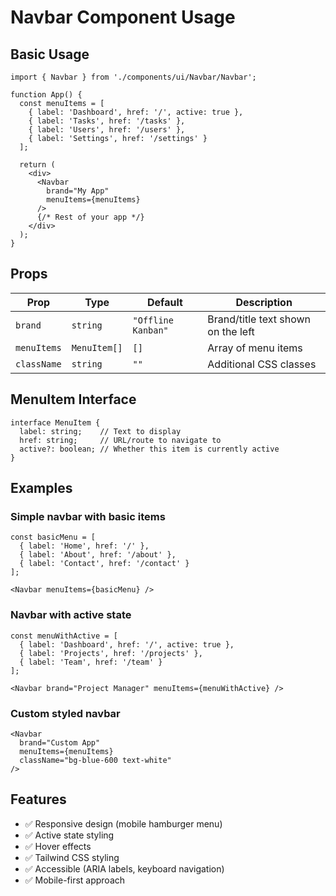 # Navbar Component Usage

## Basic Usage

```tsx
import { Navbar } from './components/ui/Navbar/Navbar';

function App() {
  const menuItems = [
    { label: 'Dashboard', href: '/', active: true },
    { label: 'Tasks', href: '/tasks' },
    { label: 'Users', href: '/users' },
    { label: 'Settings', href: '/settings' }
  ];

  return (
    <div>
      <Navbar 
        brand="My App" 
        menuItems={menuItems} 
      />
      {/* Rest of your app */}
    </div>
  );
}
```

## Props

| Prop | Type | Default | Description |
|------|------|---------|-------------|
| `brand` | `string` | `"Offline Kanban"` | Brand/title text shown on the left |
| `menuItems` | `MenuItem[]` | `[]` | Array of menu items |
| `className` | `string` | `""` | Additional CSS classes |

## MenuItem Interface

```tsx
interface MenuItem {
  label: string;    // Text to display
  href: string;     // URL/route to navigate to
  active?: boolean; // Whether this item is currently active
}
```

## Examples

### Simple navbar with basic items
```tsx
const basicMenu = [
  { label: 'Home', href: '/' },
  { label: 'About', href: '/about' },
  { label: 'Contact', href: '/contact' }
];

<Navbar menuItems={basicMenu} />
```

### Navbar with active state
```tsx
const menuWithActive = [
  { label: 'Dashboard', href: '/', active: true },
  { label: 'Projects', href: '/projects' },
  { label: 'Team', href: '/team' }
];

<Navbar brand="Project Manager" menuItems={menuWithActive} />
```

### Custom styled navbar
```tsx
<Navbar 
  brand="Custom App"
  menuItems={menuItems}
  className="bg-blue-600 text-white"
/>
```

## Features

- ✅ Responsive design (mobile hamburger menu)
- ✅ Active state styling
- ✅ Hover effects
- ✅ Tailwind CSS styling
- ✅ Accessible (ARIA labels, keyboard navigation)
- ✅ Mobile-first approach
